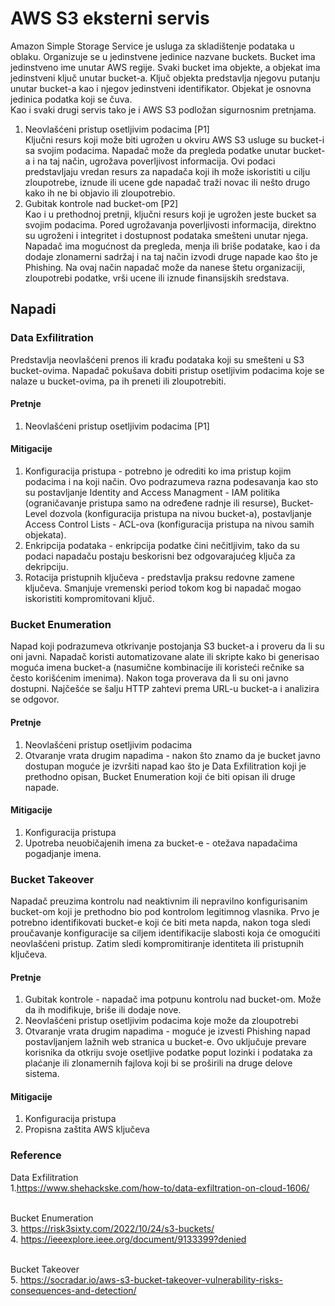 # AWS S3 eksterni servis

Amazon Simple Storage Service je usluga za skladištenje podataka u oblaku. Organizuje se u jedinstvene jedinice nazvane buckets. Bucket ima jedinstveno ime unutar AWS regije. Svaki bucket ima objekte, a objekat ima jedinstveni ključ unutar bucket-a. Ključ objekta predstavlja njegovu putanju unutar bucket-a kao i njegov jedinstveni identifikator. Objekat je osnovna jedinica podatka koji se čuva.<br>
Kao i svaki drugi servis tako je i AWS S3 podložan sigurnosnim pretnjama.
1. Neovlašćeni pristup osetljivim podacima [P1] <br>
Ključni resurs koji može biti ugrožen u okviru AWS S3 usluge su bucket-i sa svojim podacima. Napadač može da pregleda podatke unutar bucket-a i na taj način, ugrožava poverljivost informacija. Ovi podaci predstavljaju vredan resurs za napadača koji ih može iskoristiti u cilju zloupotrebe, iznude ili ucene gde napadač traži novac ili nešto drugo kako ih ne bi objavio ili zloupotrebio.
2. Gubitak kontrole nad bucket-om [P2] <br>
Kao i u prethodnoj pretnji, ključni resurs koji je ugrožen jeste bucket sa svojim podacima. Pored ugrožavanja poverljivosti informacija, direktno su ugroženi i integritet i dostupnost podataka smešteni unutar njega. Napadač ima mogućnost da pregleda, menja ili briše podatake, kao i da dodaje zlonamerni sadržaj i na taj način izvodi druge napade kao što je Phishing. Na ovaj način napadač može da nanese štetu organizaciji, zloupotrebi podatke, vrši ucene ili iznude finansijskih sredstava. 


## Napadi

### Data Exfilitration

Predstavlja neovlašćeni prenos ili krađu podataka koji su smešteni u S3 bucket-ovima. Napadač pokušava dobiti pristup osetljivim podacima koje se nalaze u bucket-ovima, pa ih preneti ili zloupotrebiti.

#### Pretnje

1. Neovlašćeni pristup osetljivim podacima [P1]

#### Mitigacije

1. Konfiguracija pristupa - potrebno je odrediti ko ima pristup kojim podacima i na koji način. Ovo podrazumeva razna podesavanja kao sto su postavljanje Identity and Access Managment - IAM politika (ograničavanje pristupa samo na određene radnje ili resurse), Bucket-Level dozvola (konfiguracija pristupa na nivou bucket-a), postavljanje Access Control Lists - ACL-ova (konfiguracija pristupa na nivou samih objekata).
2. Enkripcija podataka - enkripcija podatke čini nečitljivim, tako da su podaci napadaču postaju beskorisni bez odgovarajućeg ključa za dekripciju.
3. Rotacija pristupnih ključeva - predstavlja praksu redovne zamene ključeva. Smanjuje vremenski period tokom kog bi napadač mogao iskoristiti kompromitovani ključ.

### Bucket Enumeration

Napad koji podrazumeva otkrivanje postojanja S3 bucket-a i proveru da li su oni javni. Napadač koristi automatizovane alate ili skripte kako bi generisao moguća imena bucket-a (nasumične kombinacije ili koristeći rečnike sa često korišćenim imenima). Nakon toga proverava da li su oni javno dostupni. Najčešće se šalju HTTP zahtevi prema URL-u bucket-a i analizira se odgovor.


#### Pretnje

1. Neovlašćeni pristup osetljivim podacima
2. Otvaranje vrata drugim napadima - nakon što znamo da je bucket javno dostupan moguće je izvršiti napad kao što je Data Exfilitration koji je prethodno opisan, Bucket Enumeration koji će biti opisan ili druge napade.

#### Mitigacije

1. Konfiguracija pristupa 
2. Upotreba neuobičajenih imena za bucket-e - otežava napadačima pogadjanje imena.

### Bucket Takeover

Napadač preuzima kontrolu nad neaktivnim ili nepravilno konfigurisanim bucket-om koji je prethodno bio pod kontrolom legitimnog vlasnika. Prvo je potrebno identifikovati bucket-e koji će biti meta napda, nakon toga sledi proučavanje konfiguracije sa ciljem identifikacije slabosti koja će omogućiti neovlašćeni pristup. Zatim sledi kompromitiranje identiteta ili pristupnih ključeva.

#### Pretnje

1. Gubitak kontrole - napadač ima potpunu kontrolu nad bucket-om. Može da ih modifikuje, briše ili dodaje nove.
2. Neovlašćeni pristup osetljivim podacima koje može da zloupotrebi
3. Otvaranje vrata drugim napadima - moguće je izvesti Phishing napad postavljanjem lažnih web stranica u bucket-e. Ovo uključuje prevare korisnika da otkriju svoje osetljive podatke poput lozinki i podataka za plaćanje ili zlonamernih fajlova koji bi se proširili na druge delove sistema.

#### Mitigacije 

1. Konfiguracija pristupa
2. Propisna zaštita AWS ključeva

### Reference
Data Exfilitration<br>
1.https://www.shehackske.com/how-to/data-exfiltration-on-cloud-1606/
   
<br>Bucket Enumeration<br>
3. https://risk3sixty.com/2022/10/24/s3-buckets/
<br>4. https://ieeexplore.ieee.org/document/9133399?denied

<br>Bucket Takeover<br>
5. https://socradar.io/aws-s3-bucket-takeover-vulnerability-risks-consequences-and-detection/
   



